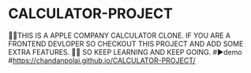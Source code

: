 # CALCULATOR-PROJECT
👨‍💻THIS IS A  APPLE COMPANY CALCULATOR CLONE. IF YOU ARE A FRONTEND DEVLOPER SO CHECKOUT THIS PROJECT AND ADD SOME EXTRA FEATURES.
👨‍🏫 SO KEEP LEARNING AND KEEP GOING.
#▶️demo
#https://chandanpolai.github.io/CALCULATOR-PROJECT/
